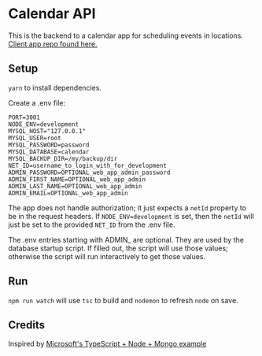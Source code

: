 # Calendar API

This is the backend to a calendar app for scheduling events in locations.
[Client app repo found here.](https://github.com/dwmorrin/material-calendar)

## Setup

`yarn` to install dependencies.

Create a .env file:

```
PORT=3001
NODE_ENV=development
MYSQL_HOST="127.0.0.1"
MYSQL_USER=root
MYSQL_PASSWORD=password
MYSQL_DATABASE=calendar
MYSQL_BACKUP_DIR=/my/backup/dir
NET_ID=username_to_login_with_for_development
ADMIN_PASSWORD=OPTIONAL_web_app_admin_password
ADMIN_FIRST_NAME=OPTIONAL_web_app_admin
ADMIN_LAST_NAME=OPTIONAL_web_app_admin
ADMIN_EMAIL=OPTIONAL_web_app_admin
```

The app does not handle authorization; it just expects a `netId` property to be in the request
headers. If `NODE_ENV=development` is set, then the `netId` will just be set to the provided `NET_ID` from the .env file.

The .env entries starting with ADMIN\_ are optional. They are used by the database startup script.
If filled out, the script will use those values; otherwise the script will run interactively to get those values.

## Run

`npm run watch` will use `tsc` to build and `nodemon` to refresh `node` on save.

## Credits

Inspired by [Microsoft's TypeScript + Node + Mongo example](https://github.com/microsoft/TypeScript-Node-Starter)
